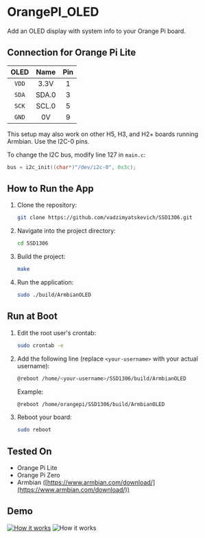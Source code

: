 # OrangePI\_OLED

Add an OLED display with system info to your Orange Pi board.

## Connection for Orange Pi Lite

|  OLED |  Name | Pin |
| :---: | :---: | :-: |
| `VDD` |  3.3V |  1  |
| `SDA` | SDA.0 |  3  |
| `SCK` | SCL.0 |  5  |
| `GND` |   0V  |  9  |

This setup may also work on other H5, H3, and H2+ boards running Armbian. Use the I2C-0 pins.

To change the I2C bus, modify line 127 in `main.c`:

```c
bus = i2c_init((char*)"/dev/i2c-0", 0x3c);
```

## How to Run the App

1. Clone the repository:

   ```bash
   git clone https://github.com/vadzimyatskevich/SSD1306.git
   ```
2. Navigate into the project directory:

   ```bash
   cd SSD1306
   ```
3. Build the project:

   ```bash
   make
   ```
4. Run the application:

   ```bash
   sudo ./build/ArmbianOLED
   ```

## Run at Boot

1. Edit the root user's crontab:

   ```bash
   sudo crontab -e
   ```
2. Add the following line (replace `<your-username>` with your actual username):

   ```bash
   @reboot /home/<your-username>/SSD1306/build/ArmbianOLED
   ```

   Example:

   ```bash
   @reboot /home/orangepi/SSD1306/build/ArmbianOLED
   ```
3. Reboot your board:

   ```bash
   sudo reboot
   ```

## Tested On

* Orange Pi Lite
* Orange Pi Zero
* Armbian ([https://www.armbian.com/download/](https://www.armbian.com/download/))

## Demo

[![How it works](https://github.com/vadzimyatskevich/OrangePI_OLED/blob/master/img/pic_1.JPG)](https://www.youtube.com/watch?v=xUK7WmqTY78)
![How it works](https://github.com/vadzimyatskevich/OrangePI_OLED/blob/master/img/pic_2.jpg?raw=true)
